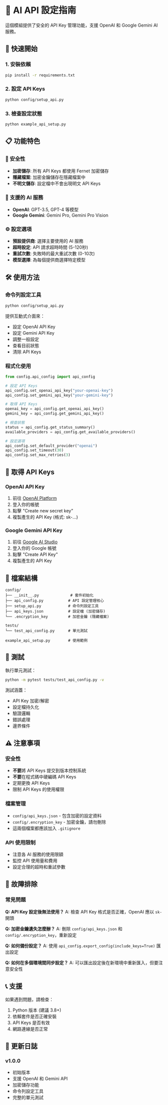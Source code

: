 # 🔧 AI API 設定指南

這個模組提供了安全的 API Key 管理功能，支援 OpenAI 和 Google Gemini AI 服務。

## 🚀 快速開始

### 1. 安裝依賴
```bash
pip install -r requirements.txt
```

### 2. 設定 API Keys
```bash
python config/setup_api.py
```

### 3. 檢查設定狀態
```bash
python example_api_setup.py
```

## 📋 功能特色

### 🔐 安全性
- **加密儲存**: 所有 API Keys 都使用 Fernet 加密儲存
- **隱藏檔案**: 加密金鑰儲存在隱藏檔案中
- **不明文儲存**: 設定檔中不會出現明文 API Keys

### 🤖 支援的 AI 服務
- **OpenAI**: GPT-3.5, GPT-4 等模型
- **Google Gemini**: Gemini Pro, Gemini Pro Vision

### ⚙️ 設定選項
- **預設提供商**: 選擇主要使用的 AI 服務
- **超時設定**: API 請求超時時間 (5-120秒)
- **重試次數**: 失敗時的最大重試次數 (0-10次)
- **模型選擇**: 為每個提供商選擇特定模型

## 🛠️ 使用方法

### 命令列設定工具
```bash
python config/setup_api.py
```

提供互動式介面來：
- 設定 OpenAI API Key
- 設定 Gemini API Key
- 調整一般設定
- 查看目前狀態
- 清除 API Keys

### 程式化使用
```python
from config.api_config import api_config

# 設定 API Keys
api_config.set_openai_api_key("your-openai-key")
api_config.set_gemini_api_key("your-gemini-key")

# 取得 API Keys
openai_key = api_config.get_openai_api_key()
gemini_key = api_config.get_gemini_api_key()

# 檢查狀態
status = api_config.get_status_summary()
available_providers = api_config.get_available_providers()

# 設定選項
api_config.set_default_provider("openai")
api_config.set_timeout(30)
api_config.set_max_retries(3)
```

## 🔑 取得 API Keys

### OpenAI API Key
1. 前往 [OpenAI Platform](https://platform.openai.com/api-keys)
2. 登入你的帳號
3. 點擊 "Create new secret key"
4. 複製產生的 API Key (格式: sk-...)

### Google Gemini API Key
1. 前往 [Google AI Studio](https://makersuite.google.com/app/apikey)
2. 登入你的 Google 帳號
3. 點擊 "Create API Key"
4. 複製產生的 API Key

## 📁 檔案結構

```
config/
├── __init__.py              # 套件初始化
├── api_config.py           # API 設定管理核心
├── setup_api.py            # 命令列設定工具
├── api_keys.json           # 設定檔 (加密儲存)
└── .encryption_key         # 加密金鑰 (隱藏檔案)

tests/
└── test_api_config.py      # 單元測試

example_api_setup.py        # 使用範例
```

## 🧪 測試

執行單元測試：
```bash
python -m pytest tests/test_api_config.py -v
```

測試涵蓋：
- API Key 加密/解密
- 設定檔持久化
- 驗證邏輯
- 錯誤處理
- 邊界條件

## ⚠️ 注意事項

### 安全性
- **不要**將 API Keys 提交到版本控制系統
- **不要**在程式碼中硬編碼 API Keys
- 定期更換 API Keys
- 限制 API Keys 的使用權限

### 檔案管理
- `config/api_keys.json` - 包含加密的設定資料
- `config/.encryption_key` - 加密金鑰，請勿刪除
- 這兩個檔案都應該加入 `.gitignore`

### API 使用限制
- 注意各 AI 服務的使用限額
- 監控 API 使用量和費用
- 設定合理的超時和重試參數

## 🔧 故障排除

### 常見問題

**Q: API Key 設定後無法使用？**
A: 檢查 API Key 格式是否正確，OpenAI 應以 `sk-` 開頭

**Q: 加密金鑰遺失怎麼辦？**
A: 刪除 `config/api_keys.json` 和 `config/.encryption_key`，重新設定

**Q: 如何備份設定？**
A: 使用 `api_config.export_config(include_keys=True)` 匯出設定

**Q: 如何在多個環境間同步設定？**
A: 可以匯出設定後在新環境中重新匯入，但要注意安全性

## 📞 支援

如果遇到問題，請檢查：
1. Python 版本 (建議 3.8+)
2. 依賴套件是否正確安裝
3. API Keys 是否有效
4. 網路連線是否正常

## 🔄 更新日誌

### v1.0.0
- 初始版本
- 支援 OpenAI 和 Gemini API
- 加密儲存功能
- 命令列設定工具
- 完整的單元測試